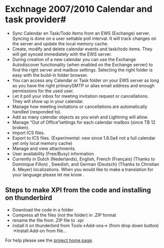 # Exchnage 2007/2010 Calendar and task provider#

* Sync Calendar en Task/Todo items from an EWS (Exchange) server.  Syncing is done on a user settable poll interval. It will track changes on the server and update the local memory cache.
* Create, modify and delete calendar events and task/todo items. They will get synced immediately with the EWS server.
* During creation of a new calendar you can use the Exchange Autodiscover functionality (when enabled on the Exchange server) to find the right server and mailbox settings. Selecting the right folder is easy with the build-in folder browser.
* You can access any Calendar or Task folder on your EWS server as long as you have the right primarySMTP or alias email address and enough permissions for the used user.
* Let it poll your inbox for meeting invitation request or cancellations. They will show up in your calendar.
* Manage how meeting invitations or cancellations are automatically handled (responded to).
* Add as many calendar objects as you wish and Lightning will allow.
* Manage “Out of Office”settings for each calendar mailbox (since TB 12 broken).
* Import ICS files.
* Export to ICS files. (Experimental: new since 1.8.0a4 not a full calendar yet only local memory cache)
* Manage and view attachments.
* User availability (Free/Busy) information.
* Currently in Dutch (Nederlands), English, French (Français) (Thanks to Dominique Fillon) , Swedish, and German (Deutsch) (Thanks to Christian A. Meyer) localizations. When you would like to make a translation for your language please let me know .




## Steps to make XPI from the code and installing on thunderbird ##

* Download the code in a folder
* Compress all the files (not the folder) in .ZIP format
* rename the file from .ZIP file to .xpi
* install it on thunderbird from Tools->Add-ons-> (from drop down button) ->Install Add-on from file... 


For help please see the [project home page](http://www.1st-setup.nl/wordpress/).
